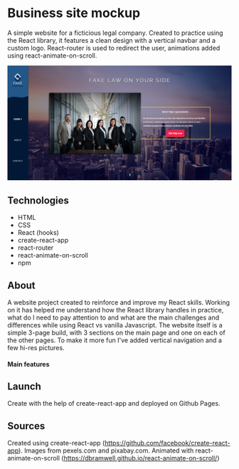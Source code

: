 # Business site mockup

A simple website for a ficticious legal company. Created to practice using the React library, it features a clean design with a vertical navbar and a custom logo. React-router is used to redirect the user, animations added using react-animate-on-scroll.

[![business site mockup](/fakelwayers.png)](https://jjcreator.github.io/business_page/)


## Technologies

* HTML
* CSS
* React (hooks)
* create-react-app
* react-router
* react-animate-on-scroll
* npm

## About

A website project created to reinforce and improve my React skills. Working on it has helped me understand how the React library handles in practice, what do I need to pay attention to and what are the main challenges and differences while using React vs vanilla Javascript. The website itself is a simple 3-page build, with 3 sections on the main page and one on each of the other pages. To make it more fun I've added vertical navigation and a few hi-res pictures.

#### Main features


## Launch

Create with the help of create-react-app and deployed on Github Pages.

## Sources

Created using create-react-app (https://github.com/facebook/create-react-app). Images from pexels.com and pixabay.com. Animated with react-animate-on-scroll (https://dbramwell.github.io/react-animate-on-scroll/)
